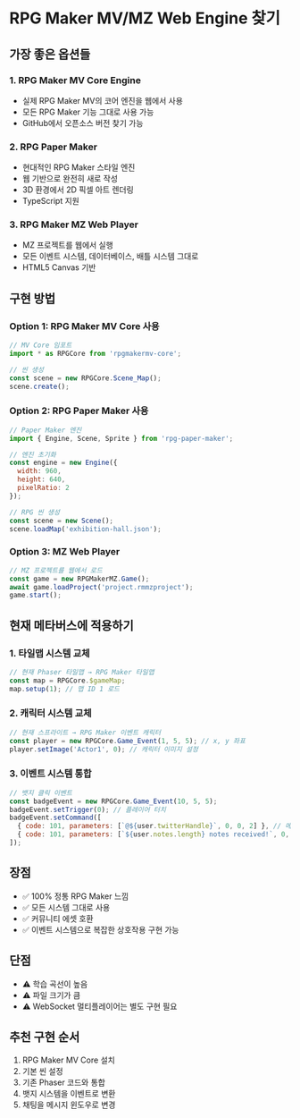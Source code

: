 # RPG Maker MV/MZ Web Engine 찾기

## 가장 좋은 옵션들

### 1. **RPG Maker MV Core Engine**
- 실제 RPG Maker MV의 코어 엔진을 웹에서 사용
- 모든 RPG Maker 기능 그대로 사용 가능
- GitHub에서 오픈소스 버전 찾기 가능

### 2. **RPG Paper Maker**
- 현대적인 RPG Maker 스타일 엔진
- 웹 기반으로 완전히 새로 작성
- 3D 환경에서 2D 픽셀 아트 렌더링
- TypeScript 지원

### 3. **RPG Maker MZ Web Player**
- MZ 프로젝트를 웹에서 실행
- 모든 이벤트 시스템, 데이터베이스, 배틀 시스템 그대로
- HTML5 Canvas 기반

## 구현 방법

### Option 1: RPG Maker MV Core 사용
```javascript
// MV Core 임포트
import * as RPGCore from 'rpgmakermv-core';

// 씬 생성
const scene = new RPGCore.Scene_Map();
scene.create();
```

### Option 2: RPG Paper Maker 사용
```javascript
// Paper Maker 엔진
import { Engine, Scene, Sprite } from 'rpg-paper-maker';

// 엔진 초기화
const engine = new Engine({
  width: 960,
  height: 640,
  pixelRatio: 2
});

// RPG 씬 생성
const scene = new Scene();
scene.loadMap('exhibition-hall.json');
```

### Option 3: MZ Web Player
```javascript
// MZ 프로젝트를 웹에서 로드
const game = new RPGMakerMZ.Game();
await game.loadProject('project.rmmzproject');
game.start();
```

## 현재 메타버스에 적용하기

### 1. 타일맵 시스템 교체
```javascript
// 현재 Phaser 타일맵 → RPG Maker 타일맵
const map = RPGCore.$gameMap;
map.setup(1); // 맵 ID 1 로드
```

### 2. 캐릭터 시스템 교체
```javascript
// 현재 스프라이트 → RPG Maker 이벤트 캐릭터
const player = new RPGCore.Game_Event(1, 5, 5); // x, y 좌표
player.setImage('Actor1', 0); // 캐릭터 이미지 설정
```

### 3. 이벤트 시스템 통합
```javascript
// 뱃지 클릭 이벤트
const badgeEvent = new RPGCore.Game_Event(10, 5, 5);
badgeEvent.setTrigger(0); // 플레이어 터치
badgeEvent.setCommand([
  { code: 101, parameters: [`@${user.twitterHandle}`, 0, 0, 2] }, // 메시지 표시
  { code: 101, parameters: [`${user.notes.length} notes received!`, 0, 0, 2] }
]);
```

## 장점
- ✅ 100% 정통 RPG Maker 느낌
- ✅ 모든 시스템 그대로 사용
- ✅ 커뮤니티 에셋 호환
- ✅ 이벤트 시스템으로 복잡한 상호작용 구현 가능

## 단점
- ⚠️ 학습 곡선이 높음
- ⚠️ 파일 크기가 큼
- ⚠️ WebSocket 멀티플레이어는 별도 구현 필요

## 추천 구현 순서
1. RPG Maker MV Core 설치
2. 기본 씬 설정
3. 기존 Phaser 코드와 통합
4. 뱃지 시스템을 이벤트로 변환
5. 채팅을 메시지 윈도우로 변경
